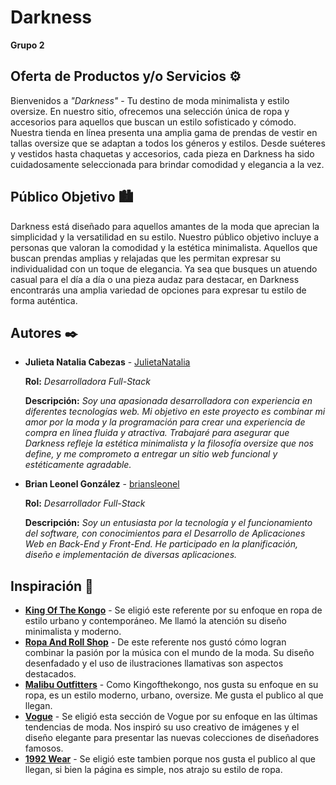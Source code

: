 # Darkness

**Grupo 2**

## Oferta de Productos y/o Servicios ⚙️

Bienvenidos a _"Darkness"_ - Tu destino de moda minimalista y estilo oversize.
En nuestro sitio, ofrecemos una selección única de ropa y accesorios para
aquellos que buscan un estilo sofisticado y cómodo. Nuestra tienda en línea
presenta una amplia gama de prendas de vestir en tallas oversize que se adaptan
a todos los géneros y estilos. Desde suéteres y vestidos hasta chaquetas y
accesorios, cada pieza en Darkness ha sido cuidadosamente seleccionada para
brindar comodidad y elegancia a la vez.

## Público Objetivo 🏙️

Darkness está diseñado para aquellos amantes de la moda que aprecian la
simplicidad y la versatilidad en su estilo. Nuestro público objetivo incluye a
personas que valoran la comodidad y la estética minimalista. Aquellos que buscan
prendas amplias y relajadas que les permitan expresar su individualidad con un
toque de elegancia. Ya sea que busques un atuendo casual para el día a día o una
pieza audaz para destacar, en Darkness encontrarás una amplia variedad de
opciones para expresar tu estilo de forma auténtica.

## Autores ✒️

-   **Julieta Natalia Cabezas** -
    [JulietaNatalia](https://github.com/JulietaNatalia)

    **Rol:** _Desarrolladora Full-Stack_

    **Descripción:** _Soy una apasionada desarrolladora con experiencia en
    diferentes tecnologías web. Mi objetivo en este proyecto es combinar mi amor
    por la moda y la programación para crear una experiencia de compra en línea
    fluida y atractiva. Trabajaré para asegurar que Darkness refleje la estética
    minimalista y la filosofía oversize que nos define, y me comprometo a
    entregar un sitio web funcional y estéticamente agradable._

-   **Brian Leonel González** - [briansleonel](https://github.com/briansleonel)

    **Rol:** _Desarrollador Full-Stack_

    **Descripción:** _Soy un entusiasta por la tecnología y el funcionamiento
    del software, con conocimientos para el Desarrollo de Aplicaciones Web en
    Back-End y Front-End. He participado en la planificación, diseño e
    implementación de diversas aplicaciones._

## Inspiración 🎨

-   **[King Of The Kongo](https://kingofthekongo.com.ar/)** - Se eligió este
    referente por su enfoque en ropa de estilo urbano y contemporáneo. Me llamó
    la atención su diseño minimalista y moderno.
-   **[Ropa And Roll Shop](https://ropaandroll.com/)** - De este referente nos
    gustó cómo logran combinar la pasión por la música con el mundo de la moda.
    Su diseño desenfadado y el uso de ilustraciones llamativas son aspectos
    destacados.
-   **[Malibu Outfitters](https://www.malibuoutfitters.com.ar/)** - Como
    Kingofthekongo, nos gusta su enfoque en su ropa, es un estilo moderno,
    urbano, oversize. Me gusta el publico al que llegan.
-   **[Vogue](https://www.vogue.com/shopping/new-arrivals)** - Se eligió esta
    sección de Vogue por su enfoque en las últimas tendencias de moda. Nos
    inspiró su uso creativo de imágenes y el diseño elegante para presentar las
    nuevas colecciones de diseñadores famosos.
-   **[1992 Wear](https://www.1992wear.com/)** - Se eligió este tambien porque
    nos gusta el publico al que llegan, si bien la página es simple, nos atrajo
    su estilo de ropa.
